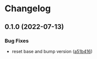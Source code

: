 # Changelog

## 0.1.0 (2022-07-13)


### Bug Fixes

* reset base and bump version ([a51b416](https://www.github.com/STARTcloud/vagrant-zones/commit/a51b416a2ef4c56d3ae9bf091748725e0038ce77))
